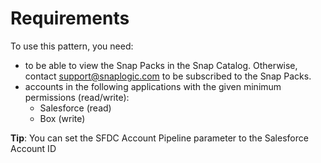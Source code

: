 # Requirements

To use this pattern, you need:

* to be able to view the Snap Packs in the Snap Catalog. Otherwise, contact [support@snaplogic.com](mailto:support@snaplogic.com) to be subscribed to the Snap Packs.
* accounts in the following applications with the given minimum permissions (read/write):
  * Salesforce (read)
  * Box (write)

**Tip**: You can set the SFDC Account Pipeline parameter to the Salesforce Account ID
